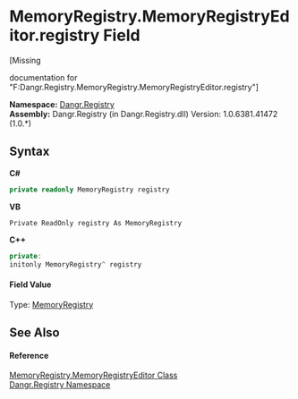 # MemoryRegistry.MemoryRegistryEditor.registry Field
 

\[Missing <summary> documentation for "F:Dangr.Registry.MemoryRegistry.MemoryRegistryEditor.registry"\]

**Namespace:**&nbsp;<a href="N_Dangr_Registry">Dangr.Registry</a><br />**Assembly:**&nbsp;Dangr.Registry (in Dangr.Registry.dll) Version: 1.0.6381.41472 (1.0.*)

## Syntax

**C#**<br />
``` C#
private readonly MemoryRegistry registry
```

**VB**<br />
``` VB
Private ReadOnly registry As MemoryRegistry
```

**C++**<br />
``` C++
private:
initonly MemoryRegistry^ registry
```


#### Field Value
Type: <a href="T_Dangr_Registry_MemoryRegistry">MemoryRegistry</a>

## See Also


#### Reference
<a href="T_Dangr_Registry_MemoryRegistry_MemoryRegistryEditor">MemoryRegistry.MemoryRegistryEditor Class</a><br /><a href="N_Dangr_Registry">Dangr.Registry Namespace</a><br />